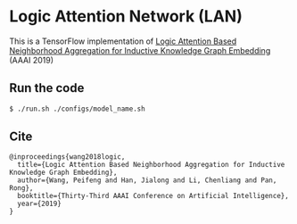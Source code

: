 # Logic Attention Network (LAN)

This is a TensorFlow implementation of [Logic Attention Based Neighborhood Aggregation for Inductive Knowledge Graph Embedding](https://www.aaai.org/Papers/AAAI/2019/AAAI-WangPeifeng.2685.pdf) (AAAI 2019)

## Run the code

```bash
$ ./run.sh ./configs/model_name.sh
```

## Cite

```
@inproceedings{wang2018logic,
  title={Logic Attention Based Neighborhood Aggregation for Inductive Knowledge Graph Embedding},
  author={Wang, Peifeng and Han, Jialong and Li, Chenliang and Pan, Rong},
  booktitle={Thirty-Third AAAI Conference on Artificial Intelligence},
  year={2019}
}
```
